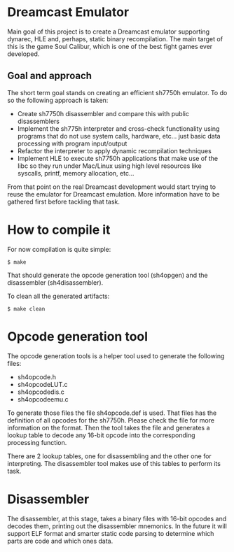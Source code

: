 # Dreamcast Emulator
Main goal of this project is to create a Dreamcast emulator supporting dynarec, HLE
and, perhaps, static binary recompilation. The main target of this is the game
Soul Calibur, which is one of the best fight games ever developed.

## Goal and approach
The short term goal stands on creating an efficient sh7750h emulator. To do
so the following approach is taken:

- Create sh7750h disassembler and compare this with public disassemblers
- Implement the sh775h interpreter and cross-check functionality using
  programs that do not use system calls, hardware, etc... just basic
  data processing with program input/output
- Refactor the interpreter to apply dynamic recompilation techniques
- Implement HLE to execute sh7750h applications that make use of the libc
  so they run under Mac/Linux using high level resources like syscalls,
  printf, memory allocation, etc...

From that point on the real Dreamcast development would start trying to reuse
the emulator for Dreamcast emulation. More information have to be gathered
first before tackling that task.

# How to compile it
For now compilation is quite simple:

    $ make

That should generate the opcode generation tool (sh4opgen) and the disassembler
(sh4disassembler).

To clean all the generated artifacts:

    $ make clean

# Opcode generation tool
The opcode generation tools is a helper tool used to generate the following files:

- sh4opcode.h
- sh4opcodeLUT.c
- sh4opcodedis.c
- sh4opcodeemu.c

To generate those files the file sh4opcode.def is used. That files has the definition
of all opcodes for the sh7750h. Please check the file for more information on the
format. Then the tool takes the file and generates a lookup table to decode any
16-bit opcode into the corresponding processing function.

There are 2 lookup tables, one for disassembling and the other one for interpreting.
The disassembler tool makes use of this tables to perform its task.

# Disassembler
The disassembler, at this stage, takes a binary files with 16-bit opcodes and decodes
them, printing out the disassembler mnemonics. In the future it will support ELF
format and smarter static code parsing to determine which parts are code and which
ones data.
